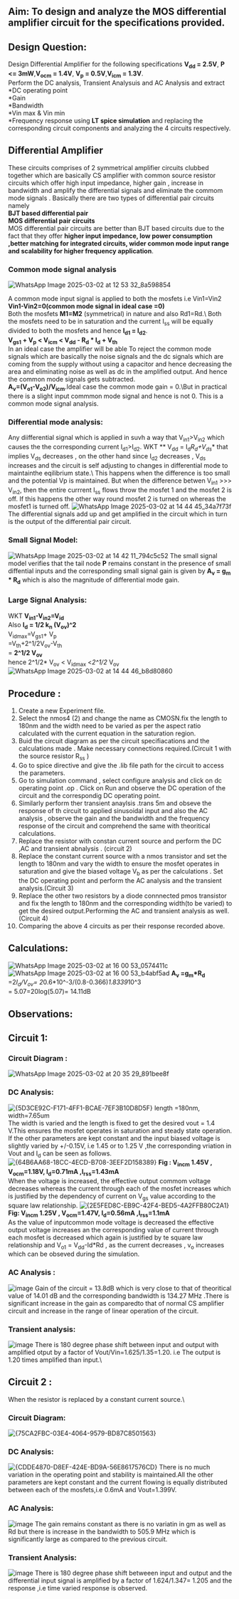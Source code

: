 ## Aim: To design and analyze the MOS differential amplifier circuit for the specifications provided.
## Design Question:
Design Differential Amplifier for the following specifications **V<sub>dd</sub> = 2.5V**, **P <= 3mW**,**V<sub>ocm</sub> = 1.4V**, **V<sub>p</sub> = 0.5V**,**V<sub>icm</sub> = 1.3V**.\
Perform the DC analysis, Transient Analysuis and AC Analysis and extract\
*DC operating point\
*Gain \
*Bandwidth\
*Vin max & Vin min\
*Frequency response using **LT spice simulation** and replacing the corresponding circuit components and analyzing the 4 circuits respectively.
## Differential Amplifier 
These circuits comprises of 2 symmetrical amplifier circuits clubbed together which are basically CS amplifier with common source resistor circuits which offer high input impedance, higher gain , increase in bandwidth and amplify the differential signals and eliminate the commom mode signals .
Basically there are two types of differential pair circuits namely\
**BJT based differential pair**\
**MOS differential pair circuits**\
MOS differential pair circuits are better than BJT based circuits due to the fact that they offer **higher input impedance, low power consumption ,better matching for integrated circuits, wider common mode input range and scalability for higher frequency application**.
### Common mode signal analysis
![WhatsApp Image 2025-03-02 at 12 53 32_8a598854](https://github.com/user-attachments/assets/43a1e522-c5f6-4bd4-857a-f8f1de7db941)

A common mode input signal is applied to both the mosfets i.e Vin1=Vin2\
**Vin1-Vin2=0(common mode signal in ideal case =0)**\
Both the mosfets **M1=M2** (symmetrical) in nature and also Rd1=Rd.\ Both the mosfets need to be in saturation and the current I<sub>ss</sub> will be equally divided to both the mosfets and hence **I<sub>d1</sub> = I<sub>d2</sub>**.\
**V<sub>gs1</sub> + V<sub>p</sub> < V<sub>icm</sub> < V<sub>dd</sub> - R<sub>d</sub> * I<sub>d</sub> + V<sub>th</sub>**\
In an ideal case the amplifier will be able To reject the common mode signals which are basically the noise signals and the dc signals which are coming from the supply without using a capacitor and hence decreasing the area and eliminating noise as well as dc in the amplified output. And hence the common mode signals gets subtracted.\
**A<sub>v</sub>=(V<sub>o1</sub>-V<sub>o2</sub>)/V<sub>icm</sub>**.Ideal case the common mode gain = 0.\But in practical there is a slight input commmon mode signal and hence is not 0.
This is a common mode signal analysis.
### Differential mode analysis:
Any diifferential signal which is applied in suvh a way that V<sub>in1</sub>>V<sub>in2</sub> which causes the the corresponding current I<sub>d1</sub>>I<sub>d2</sub>.
WKT ** V<sub>dd</sub> = I<sub>d</sub>*R<sub>d</sub>+V<sub>ds</sub>** that implies V<sub>ds</sub> decreases , on the other hand since I<sub>d2</sub> decreases , V<sub>ds</sub> increases and the circuit is self adjusting to changes in differential mode to maintainthe eqilibrium state.\ This happens when the difference is too small and the potential V<su>p</sub> is maintained.
But when the difference betwen V<sub>in1</sub> >>> V<sub>in2</sub>, then the entire currrent I<sub>ss</sub> flows throw the mosfet 1 and the mosfet 2 is off.
If this happens the other way round mosfet 2 is turned on whereas the mosfet1 is turned off.
![WhatsApp Image 2025-03-02 at 14 44 45_34a7f73f](https://github.com/user-attachments/assets/c1100cd6-8e0f-4c2d-8ff3-4e4a895b6873)
 The differential signals add up and get amplified in the circuit which in turn is the output of the differential pair circuit.
 ### Small Signal Model:
![WhatsApp Image 2025-03-02 at 14 42 11_794c5c52](https://github.com/user-attachments/assets/e3da0887-8d28-4eb5-a04d-8aa6f7bea272)
The small signal model verifies that the tail node **P** remains constant in the presence of small diffential inputs and the corresponding small signal gain is given by
**A<sub>v</sub> = g<sub>m</sub> * R<sub>d</sub>** which is also the magnitude of differential mode gain.
### Large Signal Analysis:
WKT **V<sub>in1</sub>-V<sub>in2</sub>=V<sub>id</sub>**\
Also **I<sub>d</sub> = 1/2 k<sub>n</sub> (V<sub>ov</sub>)^2**\
V<sub>idmax</sub>=V<sub>gs1</sub>+ V<sub>p</sub>\
=V<sub>th</sub>+2^1/2V<sub>ov</sub>-V<sub>th</sub>\
= **2^1/2 V<sub>ov</sub>**\
hence  2^1/2* V<sub>ov</sub> < V<sub>idmax</sub> <*2^1/2* V<sub>ov</sub>
![WhatsApp Image 2025-03-02 at 14 44 46_b8d80860](https://github.com/user-attachments/assets/b508694a-33a8-44df-ba78-546373e0d9c2)
## Procedure :
 1. Create a new Experiment file.
 2. Select the nmos4 (2) and change the name as CMOSN.fix the length to 180nm and the width need to be varied as per the aspect ratio calculated with the current equation in the saturation region.
 3. Buid the circuit diagram as per the circuit specifiacations and the calculations made . Make necessary connections required.(Circuit 1 with the source resistor R<sub>ss</sub> )
 4.  Go to spice directive and give the .lib file path for the circuit to access the parameters.  
 5. Go to simulation command , select configure analysis and click on dc operating point .op . Click on Run and observe the DC operation of the circuit and the correspondig DC operating point.
 6. Similarly perform ther transient anaylsis .trans 5m and obseve the response of th circuit to applied sinusoidal input and also the AC analysis , observe the gain and the bandwidth and the frequency response 
 of the circuit and comprehend the same with theoritical calculations. 
 7. Replace the resistor with constan current source and perform the DC ,AC and transient abnalysis . (circuit 2)
 8. Replace the constant current source with a nmos transistor and set the length to 180nm and vary the width to ensure the mosfet operates in saturation and give the biased voltage V<sub>b</sub> as per the calculations . Set the DC operating point and perform the AC analysis and the transient analysis.(Circuit 3)
 9. Replace the other two resistors by a diode connnected pmos transistor and fix the length to 180nm and the corresponding width(to be varied) to get the desired output.Performing the AC and transient analysis as well.(Circuit 4)
 10. Comparing the above 4 circuits as per their response recorded above.
## Calculations:
![WhatsApp Image 2025-03-02 at 16 00 53_0574411c](https://github.com/user-attachments/assets/9f7fc084-941e-48c0-b250-eacc82e20e01)
![WhatsApp Image 2025-03-02 at 16 00 53_b4abf5ad](https://github.com/user-attachments/assets/deafb9fa-7867-4cf4-8cca-c2c4a9daf0ba)
**A<sub>v</sub> =g<sub>m</sub>*R<sub>d</sub>**\
=2*I<sub>d</sub>/V<sub>ov</sub>= 2*0.6*10^-3/(0.8-0.366)*1.8339*10^3\
= 5.07=20log(5.07)= 14.11dB
## Observations:
## Circuit 1:
### Circuit Diagram :
![WhatsApp Image 2025-03-02 at 20 35 29_891bee8f](https://github.com/user-attachments/assets/58a5abfe-0fc3-4ec4-8f2b-9c2b9b65ba9e)
### DC Analysis:
![{5D3CE92C-F171-4FF1-BCAE-7EF3B10D8D5F}](https://github.com/user-attachments/assets/5f4b8816-58d1-4a74-b41b-7fa8db234db7)
length =180nm, width=7.65um \
The width is varied and the length is fixed to get the desired vout = 1.4 V.This ensures the mosfet operates in saturation and steady state operation.
If the other parameters are kept constant and the input biased voltage is slightly varied by +/-0.15V, i.e 1.45 or to 1.25 V ,the corresponding vriation in Vout and I<sub>d</sub> can be seen as follows.\
![{64B6AA68-18CC-4ECD-B708-3EEF2D158389}](https://github.com/user-attachments/assets/45f8b8ad-dc35-4f22-a06f-3dc4255022bc)
**Fig : V<sub>incm</sub>  1.45V ,  V<sub>ocm</sub>=1.18V, I<sub>d</sub>=0.71mA ,I<sub>rss</sub>=1.43mA**\
When the voltage is increased, the effective output commom voltage decreases whereas the current through each of the mosfet increases which is justified by the dependency of current on V<sub>gs</sub> value according to the square law relationship.
![{2E5FED8C-EB9C-42F4-BED5-4A2FFB80C2A1}](https://github.com/user-attachments/assets/c49b0a04-35df-44cb-80f3-e1b4370bef3e)
**Fig: V<sub>incm</sub>  1.25V ,  V<sub>ocm</sub>=1.47V, I<sub>d</sub>=0.56mA ,I<sub>rss</sub>=1.1mA**\
As the value of inputcommon mode voltage is decreased the effective output voltage increases an the corresponding value of current through each mosfet is decreased which again is justified by te square law relationship and V<sub>o1</sub> = V<sub>dd</sub>-Id*Rd , as the current decreases , v<sub>o</sub> increases which can be obseved during the simulation.
### AC Analysis :
![image](https://github.com/user-attachments/assets/6ab00382-f951-4130-af34-95a40b113fd1)
Gain of the circuit = 13.8dB which is very close to that of theoritical value of 14.01 dB and the corresponding bandwidth is 134.27 MHz .There is significant increase in the gain as comparedto that of normal CS amplifier circuit and increase in the range of linear operation of the circuit.
### Transient analysis:
![image](https://github.com/user-attachments/assets/2d94b071-e34d-4331-8534-2da9c63bd3e6)
There is 180 degree phase shift between input and output with amplified otput by a factor of Vout/Vin=1.625/1.35=1.20.
i.e The output is 1.20 times amplified than input.\
## Circuit 2 :
When the resistor is replaced by a constant current source.\
### Circuit Diagram:
![{75CA2FBC-03E4-4064-9579-BD87C8501563}](https://github.com/user-attachments/assets/74dc62af-c0cd-4718-baef-275240171830)
### DC Analysis:
![{CDDE4870-D8EF-424E-BD9A-56E8617576CD}](https://github.com/user-attachments/assets/3762c684-1bd6-42d5-b639-f7f657390fd8)
There is no much variation in the operating point and stability is maintained.All the other parameters are kept constant and the current flowing is equally distributed between each of the mosfets,i.e 0.6mA and Vout=1.399V.
### AC Analysis:
![image](https://github.com/user-attachments/assets/a18f7a73-324f-45c8-b285-fa51ca38cb9c)
The gain remains constant as there is no variatin in gm as well as Rd but there is increase in the bandwidth to 505.9 MHz which is significantly large as compared to the previous circuit.
### Transient Analysis:
![image](https://github.com/user-attachments/assets/013dd688-5134-409b-8240-60fb10b85588)
There is 180 degree phase shift betweeen input and output and the differential input signal is amplified by a factor of 1.624/1.347= 1.205 and the response ,i.e time varied response is observed.










